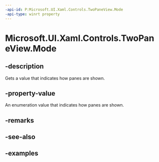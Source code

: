 ```yaml
---
-api-id: P:Microsoft.UI.Xaml.Controls.TwoPaneView.Mode
-api-type: winrt property
---
```


<!-- Property syntax.
public TwoPaneViewMode Mode { get; }
-->

# Microsoft.UI.Xaml.Controls.TwoPaneView.Mode

## -description

Gets a value that indicates how panes are shown.

## -property-value

An enumeration value that indicates how panes are shown.

## -remarks

## -see-also

## -examples

